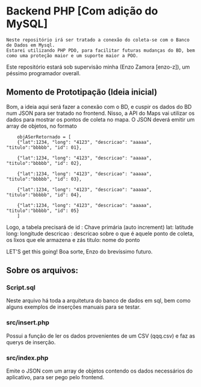 # Backend PHP [Com adição do MySQL]
    Neste repositório irá ser tratado a conexão do coleta-se com o Banco de Dados em Mysql.
    Estarei utilizando PHP PDO, para facilitar futuras mudanças do BD, bem como uma proteção maior e um suporte maior a POO. 


Este repositório estará sob supervisão minha (Enzo Zamora [enzo-z]), um péssimo programador overall.



## Momento de Prototipação (Ideia inicial)

Bom, a ideia aqui será fazer a conexão com o BD, e cuspir os dados do BD num JSON para ser tratado no frontend. Nisso, a API do Maps vai utilizar os dados para mostrar os pontos de coleta no mapa.
O JSON deverá emitir um array de objetos, no formato
    
        objASerRetornado = [ 
        {"lat":1234, "long": "4123", "descricao": "aaaaa", "titulo":"bbbbb", "id": 01}, 

        {"lat":1234, "long": "4123", "descricao": "aaaaa", "titulo":"bbbbb", "id": 02},  

        {"lat":1234, "long": "4123", "descricao": "aaaaa", "titulo":"bbbbb", "id": 03},  

        {"lat":1234, "long": "4123", "descricao": "aaaaa", "titulo":"bbbbb", "id": 04},  

        {"lat":1234, "long": "4123", "descricao": "aaaaa", "titulo":"bbbbb", "id": 05}
        ]

Logo, a tabela precisará de
    id : Chave primária (auto increment)
    lat: latitude
    long: longitude
    descricao : descricao sobre o que é aquele ponto de coleta, os lixos que ele armazena e zás
    titulo: nome do ponto


LET'S get this going! Boa sorte, Enzo do brevíssimo futuro. 

## Sobre os arquivos:

### Script.sql

Neste arquivo há toda a arquitetura do banco de dados em sql, bem como alguns exemplos de inserções manuais para se testar. 

### src/insert.php 

Possui a função de ler os dados provenientes de um CSV (qqq.csv) e faz as querys de inserção. 

### src/index.php

Emite o JSON com um array de objetos contendo os dados necessários do aplicativo, para ser pego pelo frontend.
